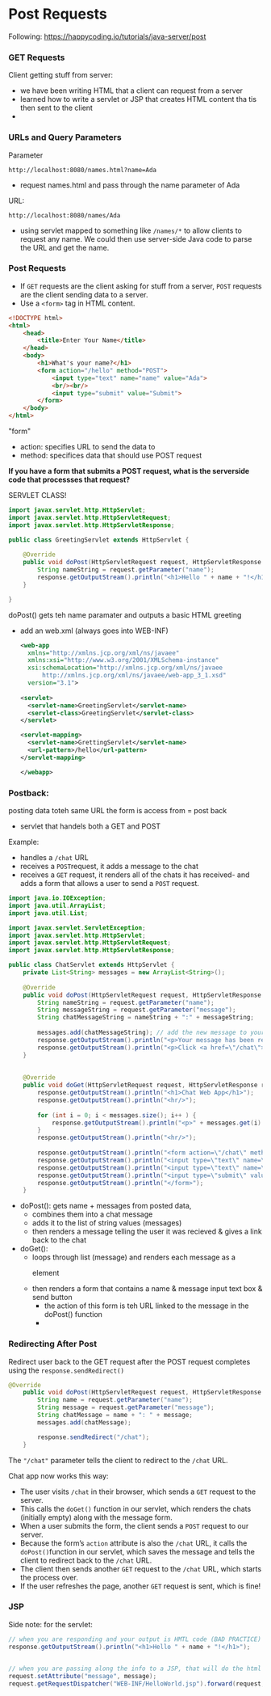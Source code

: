 # Post Requests

Following: https://happycoding.io/tutorials/java-server/post

### GET Requests

Client getting stuff from server:

- we have been writing HTML that a client can request from a server
- learned how to write a servlet or JSP that creates HTML content tha tis then sent to the client 
- 

### URLs and Query Parameters

Parameter

```
http://localhost:8080/names.html?name=Ada
```

- request names.html and pass through the name parameter of Ada

URL:

```
http://localhost:8080/names/Ada
```

- using servlet mapped to something like `/names/*` to allow clients to request any name. We could then use server-side Java code to parse the URL and get the name.



### Post Requests

- If `GET` requests are the client asking for stuff from a server, `POST` requests are the client sending data to a server.
- Use a `<form>` tag in HTML content. 



```html
<!DOCTYPE html>
<html>
	<head>
		<title>Enter Your Name</title>
	</head>
	<body>
		<h1>What's your name?</h1>
		<form action="/hello" method="POST">
			<input type="text" name="name" value="Ada">
			<br/><br/>
			<input type="submit" value="Submit">
		</form>
	</body>
</html>
```

"form"

- action: specifies URL to send the data to
- method: specifices data that should use POST request 



**If you have a form that submits a POST request, what is the serverside code that processses that request?**

SERVLET CLASS! 

```java
import javax.servlet.http.HttpServlet;
import javax.servlet.http.HttpServletRequest;
import javax.servlet.http.HttpServletResponse;

public class GreetingServlet extends HttpServlet {
	
	@Override
	public void doPost(HttpServletRequest request, HttpServletResponse response) {
		String nameString = request.getParameter("name");
		response.getOutputStream().println("<h1>Hello " + name + "!</h1>")
	}

}

```

doPost() gets teh name paramater and outputs a basic HTML greeting 

- add an web.xml (always goes into WEB-INF)

  ```xml
  <web-app
  	xmlns="http://xmlns.jcp.org/xml/ns/javaee"
  	xmlns:xsi="http://www.w3.org/2001/XMLSchema-instance"
  	xsi:schemaLocation="http://xmlns.jcp.org/xml/ns/javaee
  		http://xmlns.jcp.org/xml/ns/javaee/web-app_3_1.xsd"
  	version="3.1">
    
  <servlet> 
    <servlet-name>GreetingServlet</servlet-name>
    <servlet-class>GreetingServlet</servlet-class>
  </servlet>
  
  <servlet-mapping>
    <servlet-name>GrettingServlet</servlet-name>
    <url-pattern>/hello</url-pattern>
  </servlet-mapping>
  
  </webapp>
  ```



### Postback: 

posting data toteh same URL the form is access from = post back 

- servlet that handels both a GET and POST

Example: 

- handles a `/chat` URL
- receives a `POST`request, it adds a message to the chat
- receives a `GET` request, it renders all of the chats it has received- and adds a form that allows a user to send a `POST` request. 





```java
import java.io.IOException;
import java.util.ArrayList;
import java.util.List;

import javax.servlet.ServletException;
import javax.servlet.http.HttpServlet;
import javax.servlet.http.HttpServletRequest;
import javax.servlet.http.HttpServletResponse;

public class ChatServlet extends HttpServlet {
	private List<String> messages = new ArrayList<String>();
	
	@Override
	public void doPost(HttpServletRequest request, HttpServletResponse response) throws IOException, ServletException {
		String nameString = request.getParameter("name");
		String messageString = request.getParameter("message");
		String chatMessageString = nameString + ":" + messageString; 
		
		messages.add(chatMessageString); // add the new message to your string
		response.getOutputStream().println("<p>Your message has been received.</p>");
		response.getOutputStream().println("<p>Click <a href=\"/chat\">here</a> to go back to the chat.</p>");
	}
	
	
	@Override
	public void doGet(HttpServletRequest request, HttpServletResponse response)throws IOException, ServletException {
		response.getOutputStream().println("<h1>Chat Web App</h1>");
		response.getOutputStream().println("<hr/>");
		
		for (int i = 0; i < messages.size(); i++ ) {
			response.getOutputStream().println("<p>" + messages.get(i) + "</p>");
		}
		response.getOutputStream().println("<hr/>");
		
		response.getOutputStream().println("<form action=\"/chat\" method=\"POST\">");
		response.getOutputStream().println("<input type=\"text\" name=\"name\" value=\"Ada\">");
		response.getOutputStream().println("<input type=\"text\" name=\"message\" value=\"Happy coding!\">");
		response.getOutputStream().println("<input type=\"submit\" value=\"Send\">");
		response.getOutputStream().println("</form>");
	} 
```



- doPost(): gets name + messages from posted data,
  - combines them into a chat message
  - adds it to the list of string values (messages)
  - then renders a message telling the user it was recieved & gives a link back to the chat
- doGet(): 
  - loops through list (message) and renders each message as a <p> element
  - then renders a form that contains a name & message input text box & send button 
    - the action of this form is teh URL linked to the message in the doPost() function
    - 

### Redirecting After Post 

Redirect user back to the GET request after the POST request completes using the `response.sendRedirect()`

```java
@Override
	public void doPost(HttpServletRequest request, HttpServletResponse response) throws IOException, ServletException {
		String name = request.getParameter("name");
		String message = request.getParameter("message");
		String chatMessage = name + ": " + message;
		messages.add(chatMessage);

		response.sendRedirect("/chat");
	}
```

The `"/chat"` parameter tells the client to redirect to the `/chat` URL.

Chat app now works this way: 

- The user visits `/chat` in their browser, which sends a `GET` request to the server.
- This calls the `doGet()` function in our servlet, which renders the chats (initially empty) along with the message form.
- When a user submits the form, the client sends a `POST` request to our server.
- Because the form’s `action` attribute is also the `/chat` URL, it calls the `doPost()`function in our servlet, which saves the message and tells the client to redirect back to the `/chat` URL.
- The client then sends another `GET` request to the `/chat` URL, which starts the process over.
- If the user refreshes the page, another `GET` request is sent, which is fine!





### JSP

Side note: for the servlet: 

```java
// when you are responding and your output is HMTL code (BAD PRACTICE)
response.getOutputStream().println("<h1>Hello " + name + "!</h1>");
 

// when you are passing along the info to a JSP, that will do the html
request.setAttribute("message", message);
request.getRequestDispatcher("WEB-INF/HelloWorld.jsp").forward(request,response);
```

